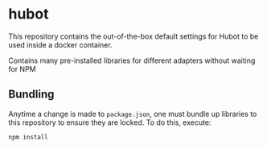 # hubot

This repository contains the out-of-the-box default settings for Hubot to be used inside a docker container.

Contains many pre-installed libraries for different adapters without waiting for NPM

## Bundling

Anytime a change is made to `package.json`, one must bundle up libraries to this repository to ensure they are locked. To do this, execute:

```
npm install
```


